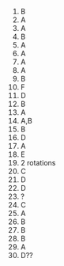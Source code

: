 1. B
2. A
3. A
4. B
5. A
6. A
7. A
8. A
9. B
10. F
11. D
12. B
13. A
14. A,B
15. B
16. D
17. A
18. E
19. 2 rotations
20. C
21. D
22. D
23. ?
24. C
25. A
26. B
27. B
28. B
29. A
30. D??